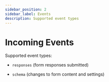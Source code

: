 ```yaml
---
sidebar_position: 2
sidebar_label: Events
description: Supported event types
---
```


# Incoming Events

Supported event types:

- `responses` (form responses submitted)

- `schema` (changes to form content and settings)
